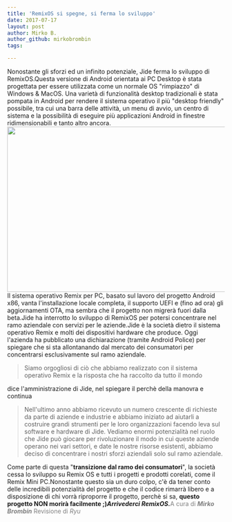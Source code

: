 ```yaml
---
title: 'RemixOS si spegne, si ferma lo sviluppo'
date: 2017-07-17
layout: post
author: Mirko B.
author_github: mirkobrombin
tags:

---
```

Nonostante gli sforzi ed un infinito potenziale, Jide ferma lo sviluppo di RemixOS.Questa versione di Android orientata ai PC Desktop è stata progettata per essere utilizzata come un normale OS "rimpiazzo" di Windows &amp; MacOS. Una varietà di funzionalità desktop tradizionali è stata pompata in Android per rendere il sistema operativo il più "desktop friendly" possibile, tra cui una barra delle attività, un menu di avvio, un centro di sistema e la possibilità di eseguire più applicazioni Android in finestre ridimensionabili e tanto altro ancora.<img class="aligncenter size-full wp-image-974 size-full wp-image-49" src="https://linuxhub.it/wordpress/wp-content/uploads/2017/07/remixos.png" alt="" width="619" height="382" />Il sistema operativo Remix per PC, basato sul lavoro del progetto Android x86, vanta l'installazione locale completa, il supporto UEFI e (fino ad ora) gli aggiornamenti OTA, ma sembra che il progetto non migrerà fuori dalla beta.Jide ha interrotto lo sviluppo di RemixOS per potersi concentrare nel ramo aziendale con servizi per le aziende.Jide è la società dietro il sistema operativo Remix e molti dei dispositivi hardware che produce. Oggi l'azienda ha pubblicato una dichiarazione (tramite Android Police) per spiegare che si sta allontanando dal mercato dei consumatori per concentrarsi esclusivamente sul ramo aziendale.<blockquote>Siamo orgogliosi di ciò che abbiamo realizzato con il sistema operativo Remix e la risposta che ha raccolto da tutto il mondo</blockquote>dice l'amministrazione di Jide, nel spiegare il perchè della manovra e continua<blockquote>Nell'ultimo anno abbiamo ricevuto un numero crescente di richieste da parte di aziende e industrie e abbiamo iniziato ad aiutarli a costruire grandi strumenti per le loro organizzazioni facendo leva sul software e hardware di Jide. Vediamo enormi potenzialità nel ruolo che Jide può giocare per rivoluzionare il modo in cui queste aziende operano nei vari settori, e date le nostre risorse esistenti, abbiamo deciso di concentrare i nostri sforzi aziendali solo sul ramo aziendale.</blockquote>Come parte di questa "<strong>transizione dal ramo dei consumatori</strong>", la società cessa lo sviluppo su Remix OS e tutti i progetti e prodotti corelati, come il Remix Mini PC.Nonostante questo sia un duro colpo, c'è da tener conto delle incredibili potenzialità del progetto e che il codice rimarrà libero e a disposizione di chi vorrà riproporre il progetto, perchè si sa, <strong>questo progetto NON morirà facilmente ;)</strong><em><strong>Arrivederci RemixOS.</strong></em><span style="color: #808080;">A cura di <em><strong>Mirko Brombin</strong></em></span><span style="color: #808080;"> Revisione di <em>Ryu</em></span>